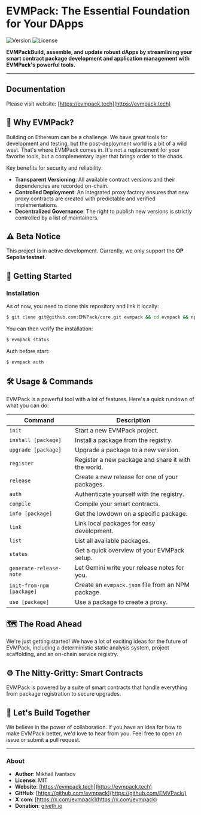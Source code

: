 # EVMPack: The Essential Foundation for Your DApps

![Version](https://img.shields.io/badge/version-1.0.0--beta.2-blue)
![License](https://img.shields.io/badge/license-MIT-green)

**EVMPackBuild, assemble, and update robust dApps by streamlining your smart contract package development and application management with EVMPack's powerful tools.**

---

## Documentation

Please visit website: [https://evmpack.tech](https://evmpack.tech)

## 🤔 Why EVMPack?

Building on Ethereum can be a challenge. We have great tools for development and testing, but the post-deployment world is a bit of a wild west. That's where EVMPack comes in. It's not a replacement for your favorite tools, but a complementary layer that brings order to the chaos.

Key benefits for security and reliability:
- **Transparent Versioning**: All available contract versions and their dependencies are recorded on-chain.
- **Controlled Deployment**: An integrated proxy factory ensures that new proxy contracts are created with predictable and verified implementations.
- **Decentralized Governance**: The right to publish new versions is strictly controlled by a list of maintainers.


## ⚠️ Beta Notice

This project is in active development. Currently, we only support the **OP Sepolia testnet**.

## 🚀 Getting Started

### Installation

As of now, you need to clone this repository and link it locally:

```bash
$ git clone git@github.com:EMVPack/core.git evmpack && cd evmpack && npm install && npm link
```

You can then verify the installation:
```bash
$ evmpack status
```

Auth before start:
```bash
$ evmpack auth
```

## 🛠️ Usage & Commands

EVMPack is a powerful tool with a lot of features. Here's a quick rundown of what you can do:

| Command | Description |
|---|---|
| `init` | Start a new EVMPack project. |
| `install [package]` | Install a package from the registry. |
| `upgrade [package]` | Upgrade a package to a new version. |
| `register` | Register a new package and share it with the world. |
| `release` | Create a new release for one of your packages. |
| `auth` | Authenticate yourself with the registry. |
| `compile` | Compile your smart contracts. |
| `info [package]` | Get the lowdown on a specific package. |
| `link` | Link local packages for easy development. |
| `list` | List all available packages. |
| `status` | Get a quick overview of your EVMPack setup. |
| `generate-release-note` | Let Gemini write your release notes for you. |
| `init-from-npm [package]`| Create an `evmpack.json` file from an NPM package. |
| `use [package]` | Use a package to create a proxy. |


## 🗺️ The Road Ahead

We're just getting started! We have a lot of exciting ideas for the future of EVMPack, including a deterministic static analysis system, project scaffolding, and an on-chain service registry.


## ⚙️ The Nitty-Gritty: Smart Contracts

EVMPack is powered by a suite of smart contracts that handle everything from package registration to secure upgrades. 

## 🤝 Let's Build Together

We believe in the power of collaboration. If you have an idea for how to make EVMPack better, we'd love to hear from you. Feel free to open an issue or submit a pull request.

---

### About

*   **Author**: Mikhail Ivantsov
*   **License**: MIT
*   **Website**: [https://evmpack.tech](https://evmpack.tech)
*   **GitHub**: [https://github.com/evmpack](https://github.com/EMVPack/)
*   **X.com**: [https://x.com/evmpack](https://x.com/evmpack)
*   **Donation**: [giveth.io](https://giveth.io/project/the-essential-foundation-for-your-dapps?tab=donations)
